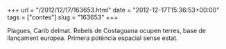 +++
url = "/2012/12/17/163653.html"
date = "2012-12-17T15:36:53+00:00"
tags = ["contes"]
slug = "163653"
+++

Plagues, Carib delmat. Rebels de Costaguana ocupen terres, base de llançament europea. Primera potència espacial sense estat.
